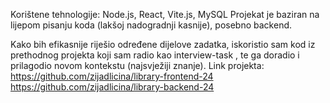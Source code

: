 Korištene tehnologije: Node.js, React, Vite.js, MySQL
Projekat je baziran na lijepom pisanju koda (lakšoj nadogradnji kasnije), posebno backend.

Kako bih efikasnije riješio određene dijelove zadatka, iskoristio sam kod iz prethodnog projekta koji sam radio kao interview-task , te ga doradio i prilagodio novom kontekstu (najsvježiji znanje).
Link projekta:
https://github.com/zijadlicina/library-frontend-24
https://github.com/zijadlicina/library-backend-24

